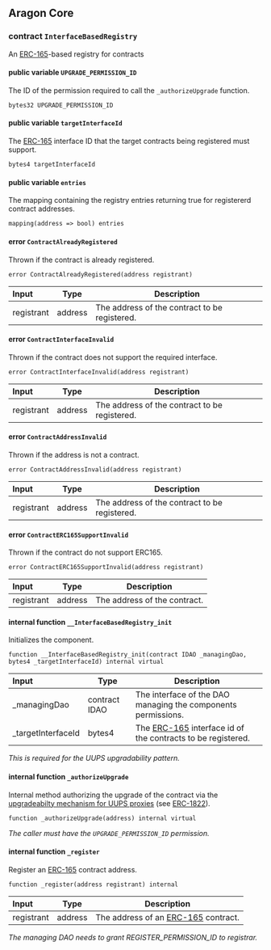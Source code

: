 ## Aragon Core

###  contract `InterfaceBasedRegistry`

An [ERC-165](https://eips.ethereum.org/EIPS/eip-165)-based registry for contracts

#### public variable `UPGRADE_PERMISSION_ID`

The ID of the permission required to call the `_authorizeUpgrade` function.

```solidity
bytes32 UPGRADE_PERMISSION_ID 
```

#### public variable `targetInterfaceId`

The [ERC-165](https://eips.ethereum.org/EIPS/eip-165) interface ID that the target contracts being registered must support.

```solidity
bytes4 targetInterfaceId 
```

#### public variable `entries`

The mapping containing the registry entries returning true for registererd contract addresses.

```solidity
mapping(address => bool) entries 
```

####  error `ContractAlreadyRegistered`

Thrown if the contract is already registered.

```solidity
error ContractAlreadyRegistered(address registrant) 
```

| Input | Type | Description |
|:----- | ---- | ----------- |
| registrant | address | The address of the contract to be registered. |

####  error `ContractInterfaceInvalid`

Thrown if the contract does not support the required interface.

```solidity
error ContractInterfaceInvalid(address registrant) 
```

| Input | Type | Description |
|:----- | ---- | ----------- |
| registrant | address | The address of the contract to be registered. |

####  error `ContractAddressInvalid`

Thrown if the address is not a contract.

```solidity
error ContractAddressInvalid(address registrant) 
```

| Input | Type | Description |
|:----- | ---- | ----------- |
| registrant | address | The address of the contract to be registered. |

####  error `ContractERC165SupportInvalid`

Thrown if the contract do not support ERC165.

```solidity
error ContractERC165SupportInvalid(address registrant) 
```

| Input | Type | Description |
|:----- | ---- | ----------- |
| registrant | address | The address of the contract. |

#### internal function `__InterfaceBasedRegistry_init`

Initializes the component.

```solidity
function __InterfaceBasedRegistry_init(contract IDAO _managingDao, bytes4 _targetInterfaceId) internal virtual 
```

| Input | Type | Description |
|:----- | ---- | ----------- |
| _managingDao | contract IDAO | The interface of the DAO managing the components permissions. |
| _targetInterfaceId | bytes4 | The [ERC-165](https://eips.ethereum.org/EIPS/eip-165) interface id of the contracts to be registered. |

*This is required for the UUPS upgradability pattern.*

#### internal function `_authorizeUpgrade`

Internal method authorizing the upgrade of the contract via the [upgradeabilty mechanism for UUPS proxies](https://docs.openzeppelin.com/contracts/4.x/api/proxy#UUPSUpgradeable) (see [ERC-1822](https://eips.ethereum.org/EIPS/eip-1822)).

```solidity
function _authorizeUpgrade(address) internal virtual 
```

*The caller must have the `UPGRADE_PERMISSION_ID` permission.*

#### internal function `_register`

Register an [ERC-165](https://eips.ethereum.org/EIPS/eip-165) contract address.

```solidity
function _register(address registrant) internal 
```

| Input | Type | Description |
|:----- | ---- | ----------- |
| registrant | address | The address of an [ERC-165](https://eips.ethereum.org/EIPS/eip-165) contract. |

*The managing DAO needs to grant REGISTER_PERMISSION_ID to registrar.*

